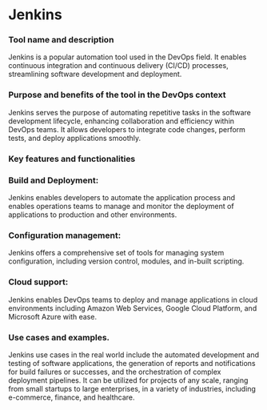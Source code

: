 # Jenkins

### Tool name and description
Jenkins is a popular automation tool used in the DevOps field. It enables continuous integration and continuous delivery (CI/CD) processes, streamlining software development and deployment.


### Purpose and benefits of the tool in the DevOps context
Jenkins serves the purpose of automating repetitive tasks in the software development lifecycle, enhancing collaboration and efficiency within DevOps teams. It allows developers to integrate code changes, perform tests, and deploy applications smoothly.

### Key features and functionalities
 ### Build and Deployment: 
Jenkins enables developers to automate the application process and enables operations teams to manage and monitor the deployment of applications to production and other environments.
 ### Configuration management: 
Jenkins offers a comprehensive set of tools for managing system configuration, including version control, modules, and in-built scripting.
 ### Cloud support:
Jenkins enables DevOps teams to deploy and manage applications in cloud environments including Amazon Web Services, Google Cloud Platform, and Microsoft Azure with ease.

### Use cases and examples.
Jenkins use cases in the real world include the automated development and testing of software applications, the generation of reports and notifications for build failures or successes, and the orchestration of complex deployment pipelines. It can be utilized for projects of any scale, ranging from small startups to large enterprises, in a variety of industries, including e-commerce, finance, and healthcare.